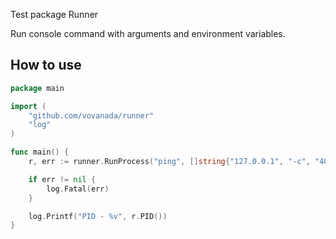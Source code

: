 Test package Runner

Run console command with arguments and environment variables.

## How to use

```go
package main

import (
	"github.com/vovanada/runner"
	"log"
)

func main() {
	r, err := runner.RunProcess("ping", []string{"127.0.0.1", "-c", "4000"}, []string{})

	if err != nil {
		log.Fatal(err)
	}

	log.Printf("PID - %v", r.PID())
}

```